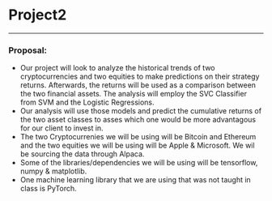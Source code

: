 # Project2
---
### Proposal:

  * Our project will look to analyze the historical trends of two cryptocurrencies and two equities to
make predictions on their strategy returns.  Afterwards, the returns will be used as a comparison between the two financial assets. The analysis will employ the SVC Classifier from SVM and the Logistic Regressions.
  * Our analysis will use those models and predict the cumulative returns of the two asset classes to asses which one would be more advantagous for our client to invest in. 
  * The two Cryptocurrenies we will be using will be Bitcoin and Ethereum and the two equities we will be using will be Apple & Microsoft. We wil be sourcing the data through Alpaca.
  * Some of the libraries/dependencies we will be using will be tensorflow, numpy & matplotlib.
  * One machine learning library that we are using that was not taught in class is PyTorch.
